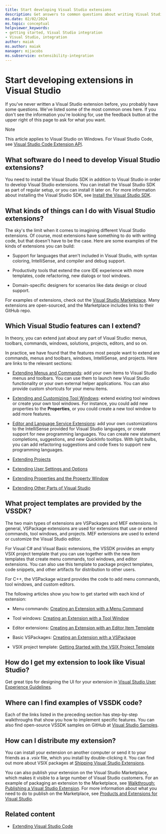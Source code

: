 ```yaml
---
title: Start developing Visual Studio extensions
description: Get answers to common questions about writing Visual Studio extensions, including prerequisites, extending features, and project templates.
ms.date: 02/02/2024
ms.topic: conceptual
helpviewer_keywords:
- getting started, Visual Studio integration
- Visual Studio, integration
author: maiak
ms.author: maiak
manager: mijacobs
ms.subservice: extensibility-integration
---
```

# Start developing extensions in Visual Studio

If you've never written a Visual Studio extension before, you probably have some questions. We've listed some of the most common ones here. If you don't see the information you're looking for, use the feedback button at the upper right of this page to ask for what you want.

> [!NOTE]
> This article applies to Visual Studio on Windows. For Visual Studio Code, see [Visual Studio Code Extension API](https://code.visualstudio.com/api).

## What software do I need to develop Visual Studio extensions?

You need to install the Visual Studio SDK in addition to Visual Studio in order to develop Visual Studio extensions. You can install the Visual Studio SDK as part of regular setup, or you can install it later on. For more information about installing the Visual Studio SDK, see [Install the Visual Studio SDK](../extensibility/installing-the-visual-studio-sdk.md).

## What kinds of things can I do with Visual Studio extensions?

The sky's the limit when it comes to imagining different Visual Studio extensions. Of course, most extensions have something to do with writing code, but that doesn't have to be the case. Here are some examples of the kinds of extensions you can build:

- Support for languages that aren't included in Visual Studio, with syntax coloring, IntelliSense, and compiler and debug support.

- Productivity tools that extend the core IDE experience with more templates, code refactoring, new dialogs or tool windows.

- Domain-specific designers for scenarios like data design or cloud support.

For examples of extensions, check out the [Visual Studio Marketplace](https://marketplace.visualstudio.com/vs). Many extensions are open-sourced, and the Marketplace includes links to their GitHub repo.

## Which Visual Studio features can I extend?

In theory, you can extend just about any part of Visual Studio: menus, toolbars, commands, windows, solutions, projects, editors, and so on.

In practice, we have found that the features most people want to extend are commands, menus and toolbars, windows, IntelliSense, and projects. Here are links to the relevant sections:

- [Extending Menus and Commands](../extensibility/extending-menus-and-commands.md): add your own items to Visual Studio menus and toolbars. You can use them to launch new Visual Studio functionality or your own external helper applications. You can also provide custom shortcuts for your menu items.

- [Extending and Customizing Tool Windows](../extensibility/extending-and-customizing-tool-windows.md): extend existing tool windows or create your own tool windows. For instance, you could add new properties to the **Properties**, or you could create a new tool window to add more features.

- [Editor and Language Service Extensions](../extensibility/editor-and-language-service-extensions.md): add your own customizations to the IntelliSense provided for Visual Studio languages, or create support for new programming languages. You can create new statement completions, suggestions, and new QuickInfo tooltips. With light bulbs, you can add refactoring suggestions and code fixes to support new programming languages.

- [Extending Projects](../extensibility/extending-projects.md)

- [Extending User Settings and Options](../extensibility/extending-user-settings-and-options.md)

- [Extending Properties and the Property Window](../extensibility/extending-properties-and-the-property-window.md)

- [Extending Other Parts of Visual Studio](../extensibility/extending-other-parts-of-visual-studio.md)

## What project templates are provided by the VSSDK?

 The two main types of extensions are VSPackages and MEF extensions. In general, VSPackage extensions are used for extensions that use or extend commands, tool windows, and projects. MEF extensions are used to extend or customize the Visual Studio editor.

 For Visual C# and Visual Basic extensions, the VSSDK provides an empty VSIX project template that you can use together with the new item templates that create menu commands, tool windows, and editor extensions. You can also use this template to package project templates, code snippets, and other artifacts for distribution to other users.

 For C++, the VSPackage wizard provides the code to add menu commands, tool windows, and custom editors.

The following articles show you how to get started with each kind of extension:

- Menu commands: [Creating an Extension with a Menu Command](../extensibility/creating-an-extension-with-a-menu-command.md)

- Tool windows: [Creating an Extension with a Tool Window](../extensibility/creating-an-extension-with-a-tool-window.md)

- Editor extensions: [Creating an Extension with an Editor Item Template](../extensibility/creating-an-extension-with-an-editor-item-template.md)

- Basic VSPackages: [Creating an Extension with a VSPackage](../extensibility/creating-an-extension-with-a-vspackage.md)

- VSIX project template: [Getting Started with the VSIX Project Template](../extensibility/getting-started-with-the-vsix-project-template.md)

## How do I get my extension to look like Visual Studio?

 Get great tips for designing the UI for your extension in [Visual Studio User Experience Guidelines](../extensibility/ux-guidelines/visual-studio-user-experience-guidelines.md).

## Where can I find examples of VSSDK code?

 Each of the links listed in the preceding section has step-by-step walkthroughs that show you how to implement specific features. You can also find open-source VSSDK samples on GitHub at [Visual Studio Samples](https://github.com/Microsoft/VSSDK-Extensibility-Samples).

## How can I distribute my extension?

 You can install your extension on another computer or send it to your friends as a *.vsix* file, which you install by double-clicking it. You can find out more about VSIX packages at [Shipping Visual Studio Extensions](../extensibility/shipping-visual-studio-extensions.md).

 You can also publish your extension on the Visual Studio Marketplace, which makes it visible to a large number of Visual Studio customers. For an example of packaging an extension to the Marketplace, see [Walkthrough: Publishing a Visual Studio Extension](../extensibility/walkthrough-publishing-a-visual-studio-extension.md). For more information about what you need to do to publish on the Marketplace, see [Products and Extensions for Visual Studio](/azure/devops/extend/overview?view=vsts&preserve-view=true).

## Related content

- [Extending Visual Studio Code](https://code.visualstudio.com/api)
